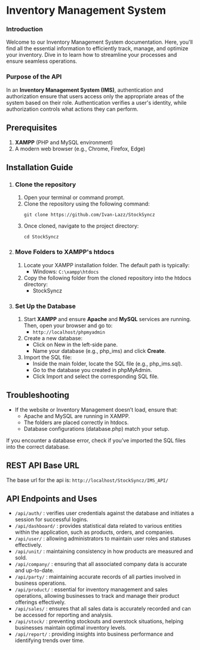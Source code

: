 # Inventory Management System
### Introduction
Welcome to our Inventory Management System documentation. Here, you'll find all the essential information to efficiently track, manage, and optimize your inventory. Dive in to learn how to streamline your processes and ensure seamless operations.

### Purpose of the API
In an **Inventory Management System (IMS)**, authentication and authorization ensure that users access only the appropriate areas of the system based on their role. Authentication verifies a user's identity, while authorization controls what actions they can perform.

## Prerequisites
1. **XAMPP** (PHP and MySQL environment)
2. A modern web browser (e.g., Chrome, Firefox, Edge)

## Installation Guide
1. ### Clone the repository
   1. Open your terminal or command prompt.
   2. Clone the repository using the following command:
      ```
      git clone https://github.com/Ivan-Lazz/StockSyncz
      ```
   3. Once cloned, navigate to the project directory:
      ```
      cd StockSyncz
      ```
2. ### Move Folders to XAMPP's htdocs
   1. Locate your XAMPP installation folder. The default path is typically:
      - Windows: ```C:\xampp\htdocs```
   2. Copy the following folder from the cloned repository into the htdocs directory:
      - StockSyncz
3. ### Set Up the Database
   1. Start **XAMPP** and ensure **Apache** and **MySQL** services are running. Then, open your browser and go to:
      - ``` http://localhost/phpmyadmin ```
   2. Create a new database:
      - Click on New in the left-side pane.
      - Name your database (e.g., php_ims) and click **Create**.
   3. Import the SQL file:
      - Inside the main folder, locate the SQL file (e.g., php_ims.sql).
      - Go to the database you created in phpMyAdmin.
      - Click Import and select the corresponding SQL file.

  
## Troubleshooting
   - If the website or Inventory Management doesn’t load, ensure that:
     - Apache and MySQL are running in XAMPP.
     - The folders are placed correctly in htdocs.
     - Database configurations (database.php) match your setup.
  
If you encounter a database error, check if you’ve imported the SQL files into the correct database.

## REST API Base URL
The base url for the api is: ``` http://localhost/StockSyncz/IMS_API/ ```

## API Endpoints and Uses
- ``` /api/auth/ ``` : verifies user credentials against the database and initiates a session for successful logins.
- ``` /api/dashboard/ ``` : provides statistical data related to various entities within the application, such as products, orders, and companies.
- ``` /api/user/ ``` : allowing administrators to maintain user roles and statuses effectively. 
- ``` /api/unit/ ``` : maintaining consistency in how products are measured and sold.
- ``` /api/company/ ``` : ensuring that all associated company data is accurate and up-to-date.
- ``` /api/party/ ``` : maintaining accurate records of all parties involved in business operations.
- ``` /api/product/ ``` : essential for inventory management and sales operations, allowing businesses to track and manage their product offerings effectively.
- ``` /api/sales/ ``` : ensures that all sales data is accurately recorded and can be accessed for reporting and analysis.
- ``` /api/stock/ ``` : preventing stockouts and overstock situations, helping businesses maintain optimal inventory levels.
- ``` /api/report/ ``` : providing insights into business performance and identifying trends over time.
       

